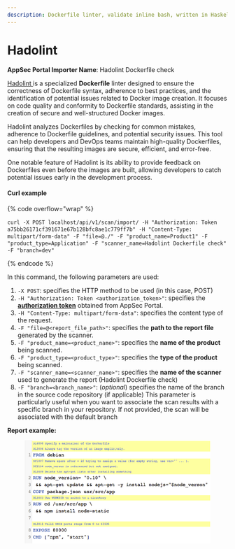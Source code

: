 ```yaml
---
description: Dockerfile linter, validate inline bash, written in Haskell
---
```


# Hadolint

**AppSec Portal Importer Name**: Hadolint Dockerfile check

[Hadolint ](https://github.com/hadolint/hadolint)is a specialized **Dockerfile** linter designed to ensure the correctness of Dockerfile syntax, adherence to best practices, and the identification of potential issues related to Docker image creation. It focuses on code quality and conformity to Dockerfile standards, assisting in the creation of secure and well-structured Docker images.

Hadolint analyzes Dockerfiles by checking for common mistakes, adherence to Dockerfile guidelines, and potential security issues. This tool can help developers and DevOps teams maintain high-quality Dockerfiles, ensuring that the resulting images are secure, efficient, and error-free.

One notable feature of Hadolint is its ability to provide feedback on Dockerfiles even before the images are built, allowing developers to catch potential issues early in the development process.

#### Curl example

{% code overflow="wrap" %}
```
curl -X POST localhost/api/v1/scan/import/ -H "Authorization: Token a75bb26171cf391671e67b128bfc8ae1c779ff7b" -H "Content-Type: multipart/form-data" -F "file=@./" -F "product_name=Product1" -F "product_type=Application" -F "scanner_name=Hadolint Dockerfile check" -F "branch=dev"
```
{% endcode %}

In this command, the following parameters are used:

1. `-X POST`: specifies the HTTP method to be used (in this case, POST)
2. `-H "Authorization: Token <authorization_token>"`: specifies the [**authorization token**](../../importing-reports-from-scanners-to-appsec-portal/#authorization-token) obtained from AppSec Portal.
3. `-H "Content-Type: multipart/form-data"`: specifies the content type of the request.
4. `-F "file=@<report_file_path>"`: specifies the **path to the report file** generated by the scanner.
5. `-F "product_name=<product_name>"`: specifies the **name of the product** being scanned.
6. `-F "product_type=<product_type>"`: specifies the **type of the product** being scanned.
7. `-F "scanner_name=<scanner_name>"`: specifies the **name of the scanner** used to generate the report (Hadolint Dockerfile check)
8. `-F "branch=<branch_name>"`: (_optional_) specifies the name of the branch in the source code repository (if applicable) This parameter is particularly useful when you want to associate the scan results with a specific branch in your repository. If not provided, the scan will be associated with the default branch

**Report example:**

<figure><img src="../../../../.gitbook/assets/image (1) (1) (1) (1) (1).png" alt=""><figcaption></figcaption></figure>
